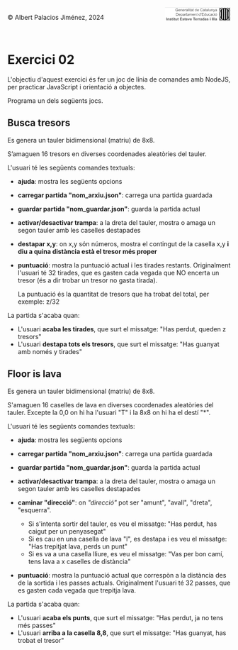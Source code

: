 <div style="display: flex; width: 100%;">
    <div style="flex: 1; padding: 0px;">
        <p>© Albert Palacios Jiménez, 2024</p>
    </div>
    <div style="flex: 1; padding: 0px; text-align: right;">
        <img src="./assets/ieti.png" height="32" alt="Logo de IETI" style="max-height: 32px;">
    </div>
</div>
<br/>

# Exercici 02

L'objectiu d'aquest exercici és fer un joc de línia de comandes amb NodeJS, per practicar JavaScript i orientació a objectes.

Programa un dels següents jocs.

## Busca tresors

Es genera un tauler bidimensional (matriu) de 8x8.

S’amaguen 16 tresors en diverses coordenades aleatòries del tauler.

L'usuari té les següents comandes textuals:

* **ajuda**: mostra les següents opcions
* **carregar partida "nom_arxiu.json"**: carrega una partida guardada
* **guardar partida "nom_guardar.json"**: guarda la partida actual
* **activar/desactivar trampa**: a la dreta del tauler, mostra o amaga un segon tauler amb les caselles destapades
* **destapar x,y**: on x,y són números, mostra el contingut de la casella x,y **i diu a quina distància està el tresor més proper**
* **puntuació**: mostra la puntuació actual i les tirades restants. Originalment l'usuari té 32 tirades, que es gasten cada vegada que NO encerta un tresor (és a dir trobar un tresor no gasta tirada). 
  
  La puntuació és la quantitat de tresors que ha trobat del total, per exemple: z/32

La partida s'acaba quan:

- L'usuari **acaba les tirades**, que surt el missatge: "Has perdut, queden z tresors"
- L'usuari **destapa tots els tresors**, que surt el missatge: "Has guanyat amb només y tirades"

## Floor is lava

Es genera un tauler bidimensional (matriu) de 8x8.

S'amaguen 16 caselles de lava en diverses coordenades aleatòries del tauler. Excepte la 0,0 on hi ha l'usuari "T" i la 8x8 on hi ha el destí "*".

L'usuari té les següents comandes textuals:

* **ajuda**: mostra les següents opcions
* **carregar partida "nom_arxiu.json"**: carrega una partida guardada
* **guardar partida "nom_guardar.json"**: guarda la partida actual
* **activar/desactivar trampa**: a la dreta del tauler, mostra o amaga un segon tauler amb les caselles destapades
* **caminar "direcció"**: on *"direcció"* pot ser "amunt", "avall", "dreta", "esquerra". 

  - Si s'intenta sortir del tauler, es veu el missatge: "Has perdut, has caigut per un penyasegat"
  - Si es cau en una casella de lava "l", es destapa i es veu el missatge: "Has trepitjat lava, perds un punt"
  - Si es va a una casella lliure, es veu el missatge: "Vas per bon camí, tens lava a x caselles de distància"

* **puntuació**: mostra la puntuació actual que correspòn a la distància des de la sortida i les passes actuals. Originalment l'usuari té 32 passes, que es gasten cada vegada que trepitja lava. 

La partida s'acaba quan:

- L'usuari **acaba els punts**, que surt el missatge: "Has perdut, ja no tens més passes"
- L'usuari **arriba a la casella 8,8**, que surt el missatge: "Has guanyat, has trobat el tresor"